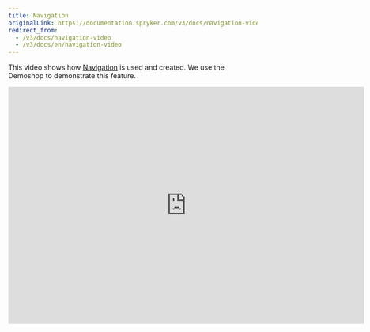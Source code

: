 ```yaml
---
title: Navigation
originalLink: https://documentation.spryker.com/v3/docs/navigation-video
redirect_from:
  - /v3/docs/navigation-video
  - /v3/docs/en/navigation-video
---
```


This video shows how [Navigation](/docs/scos/dev/features/202001.0/navigation/navigation.html) is used and created. We use the Demoshop to demonstrate this feature.

<iframe src="https://fast.wistia.net/embed/iframe/anlwttuexm" title="Navigation" allowtransparency="true" frameborder="0" scrolling="no" class="wistia_embed" name="wistia_embed" allowfullscreen="0" mozallowfullscreen="0" webkitallowfullscreen="0" oallowfullscreen="0" msallowfullscreen="0" width="720" height="480"></iframe>
